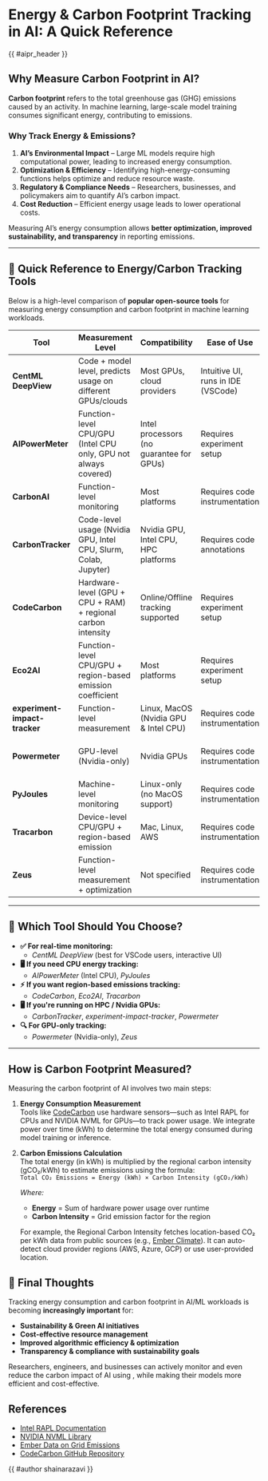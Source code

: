# Energy & Carbon Footprint Tracking in AI: A Quick Reference

{{ #aipr_header }}

## Why Measure Carbon Footprint in AI?

**Carbon footprint** refers to the total greenhouse gas (GHG) emissions caused by
an activity. In machine learning, large-scale model training consumes significant
energy, contributing to emissions.

### Why Track Energy & Emissions?

1. **AI’s Environmental Impact** – Large ML models require high computational power,
   leading to increased energy consumption.
2. **Optimization & Efficiency** – Identifying high-energy-consuming functions
   helps optimize and reduce resource waste.
3. **Regulatory & Compliance Needs** – Researchers, businesses, and policymakers
   aim to quantify AI’s carbon impact.
4. **Cost Reduction** – Efficient energy usage leads to lower operational costs.

Measuring AI’s energy consumption allows **better optimization, improved
sustainability, and transparency** in reporting emissions.

---

## 📌 **Quick Reference to Energy/Carbon Tracking Tools**

Below is a high-level comparison of **popular open-source tools** for measuring
energy consumption and carbon footprint in machine learning workloads.

<!-- markdownlint-disable MD013 -->

| **Tool**                      | **Measurement Level**                                           | **Compatibility**                        | **Ease of Use**                    | **Installation**  | **Real-Time Monitoring?**            | **License**        | **Docs & Support**                                                   | **Notes**                                           |
| ----------------------------- | --------------------------------------------------------------- | ---------------------------------------- | ---------------------------------- | ----------------- | ------------------------------------ | ------------------ | -------------------------------------------------------------------- | --------------------------------------------------- |
| **CentML DeepView**           | Code + model level, predicts usage on different GPUs/clouds     | Most GPUs, cloud providers               | Intuitive UI, runs in IDE (VSCode) | VSCode plugin     | ✅ Inline monitoring, interactive UI | Apache 2.0 (Free)  | [GitHub Repo](https://github.com/CentML/DeepView.Profile)            | Best for real-time analysis in VSCode               |
| **AIPowerMeter**              | Function-level CPU/GPU (Intel CPU only, GPU not always covered) | Intel processors (no guarantee for GPUs) | Requires experiment setup          | Script to install | ❌ No real-time (post-run results)   | Free               | [Docs](https://greenai-uppa.github.io/AIPowerMeter/)                 | Best for CPU-centric measurement                    |
| **CarbonAI**                  | Function-level monitoring                                       | Most platforms                           | Requires code instrumentation      | Python package    | ❌ No real-time (post-run results)   | Free               | [GitHub Repo](https://github.com/Capgemini-Invent-France/CarbonAI)   | Simple setup, minimal overhead                      |
| **CarbonTracker**             | Code-level usage (Nvidia GPU, Intel CPU, Slurm, Colab, Jupyter) | Nvidia GPU, Intel CPU, HPC platforms     | Requires code annotations          | Python package    | ❌ No real-time (post-run results)   | MIT License (Free) | [GitHub Repo](https://github.com/lfwa/carbontracker)                 | Good for ML workflows in HPC                        |
| **CodeCarbon**                | Hardware-level (GPU + CPU + RAM) + regional carbon intensity    | Online/Offline tracking supported        | Requires experiment setup          | Python package    | 📊 Dashboard after execution         | Free               | [GitHub Repo](https://github.com/mlco2/codecarbon)                   | Supports regional carbon intensity                  |
| **Eco2AI**                    | Function-level CPU/GPU + region-based emission coefficient      | Most platforms                           | Requires experiment setup          | Python package    | ❌ No real-time (post-run results)   | Apache 2.0 (Free)  | [GitHub Repo](https://github.com/sb-ai-lab/Eco2AI)                   | Similar to CodeCarbon, with function-level insights |
| **experiment-impact-tracker** | Function-level measurement                                      | Linux, MacOS (Nvidia GPU & Intel CPU)    | Requires code instrumentation      | Python package    | ❌ No real-time (post-run results)   | Free               | [GitHub Repo](https://github.com/Breakend/experiment-impact-tracker) | Best for tracking on HPC clusters                   |
| **Powermeter**                | GPU-level (Nvidia-only)                                         | Nvidia GPUs                              | Requires code instrumentation      | Python package    | ❌ No real-time (post-run results)   | Free               | _(GitHub repo not well maintained)_                                  | Focused purely on Nvidia GPU tracking               |
| **PyJoules**                  | Machine-level monitoring                                        | Linux-only (no MacOS support)            | Requires code instrumentation      | Python package    | ❌ No real-time (post-run results)   | MIT License (Free) | [GitHub Repo](https://github.com/powerapi-ng/pyJoules)               | Good for system-wide tracking                       |
| **Tracarbon**                 | Device-level CPU/GPU + region-based emission                    | Mac, Linux, AWS                          | Requires code instrumentation      | Python package    | ❌ No real-time (post-run results)   | Apache 2.0 (Free)  | _(GitHub repo available, active dev.)_                               | Good for Mac & AWS                                  |
| **Zeus**                      | Function-level measurement + optimization                       | Not specified                            | Requires code instrumentation      | Python package    | ❌ No real-time (post-run results)   | Apache 2.0 (Free)  | _(GitHub repo available)_                                            | Offers additional energy optimizations              |

---

<!-- markdownlint-enable MD013 -->

## 🎯 **Which Tool Should You Choose?**

- **✅ For real-time monitoring:**
  - _CentML DeepView_ (best for VSCode users, interactive UI)
- **🖥️ If you need CPU energy tracking:**
  - _AIPowerMeter_ (Intel CPU), _PyJoules_
- **⚡ If you want region-based emissions tracking:**
  - _CodeCarbon_, _Eco2AI_, _Tracarbon_
- **🖥️ If you're running on HPC / Nvidia GPUs:**
  - _CarbonTracker_, _experiment-impact-tracker_, _Powermeter_
- **🔍 For GPU-only tracking:**
  - _Powermeter_ (Nvidia-only), _Zeus_

---



## How is Carbon Footprint Measured?

Measuring the carbon footprint of AI involves two main steps:

1. **Energy Consumption Measurement**  
   Tools like [CodeCarbon](https://github.com/mlco2/codecarbon) use hardware sensors—such as Intel RAPL for CPUs and NVIDIA NVML for GPUs—to track power usage. We integrate power over time (kWh) to determine the total energy consumed during model training or inference.

2. **Carbon Emissions Calculation**  
   The total energy (in kWh) is multiplied by the regional carbon intensity (gCO₂/kWh) to estimate emissions using the formula:  
   `Total CO₂ Emissions = Energy (kWh) × Carbon Intensity (gCO₂/kWh)`

   *Where:*
   - **Energy** = Sum of hardware power usage over runtime  
   - **Carbon Intensity** = Grid emission factor for the region  

   For example, the Regional Carbon Intensity fetches location-based CO₂ per kWh data from public sources (e.g., [Ember Climate](https://ember-climate.org/)). It can auto-detect cloud provider regions (AWS, Azure, GCP) or use user-provided location.


## 🌱 **Final Thoughts**

Tracking energy consumption and carbon footprint in AI/ML workloads is becoming
**increasingly important** for:

- **Sustainability & Green AI initiatives**
- **Cost-effective resource management**
- **Improved algorithmic efficiency & optimization**
- **Transparency & compliance with sustainability goals**



Researchers, engineers, and businesses can actively monitor and even reduce the
carbon impact of AI using , while making their models more efficient and cost-effective.

## References

- [Intel RAPL Documentation](https://www.intel.com/content/www/us/en/developer/articles/technical/power-management-states-and-rapl.html)
- [NVIDIA NVML Library](https://docs.nvidia.com/deploy/nvml-api/)
- [Ember Data on Grid Emissions](https://ember-climate.org/data/)
- [CodeCarbon GitHub Repository](https://github.com/mlco2/codecarbon)


{{ #author shainarazavi }}
